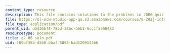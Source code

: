 ```yaml
---
content_type: resource
description: This file contains solutions to the problems in 2006 quiz 2.
file: https://ol-ocw-studio-app-qa.s3.amazonaws.com/courses/8-282j-introduction-to-astronomy-spring-2006/f09bf35bd5b0bbaf5868bad126914466_q2_06_soln.pdf
file_type: application/pdf
parent_uid: d5d26b48-785d-28bc-b6b1-6cc1f5e68483
resourcetype: Document
title: q2_06_soln.pdf
uid: f09bf35b-d5b0-bbaf-5868-bad126914466
---
```

